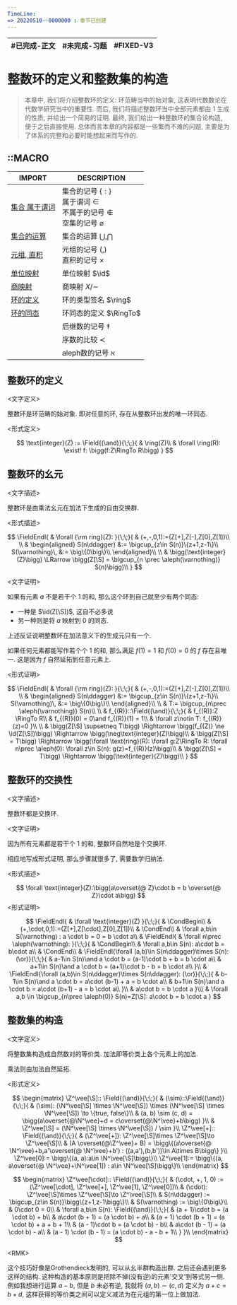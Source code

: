 ```yaml
---
TimeLine: 
=> 20220510--0000000 : 章节已创建
---
```

| #已完成-正文 | #未完成-习题 | #FIXED-V3 |
| ------------ | ------------ | --------- |

# 整数环的定义和整数集的构造

> 本章中, 我们将介绍整数环的定义: 环范畴当中的始对象, 这表明代数数论在代数学研究当中的重要性. 
> 而后, 我们将描述整数环当中全部元素都由 $1$ 生成的性质, 并给出一个简易的证明. 
> 最终, 我们给出一种整数环的集合论构造, 便于之后直接使用. 
> 总体而言本章的内容都是一些繁而不难的问题, 主要是为了体系的完整和必要时能想起来而写作的. 

## ::MACRO

| IMPORT                                               | DESCRIPTION                                                                                          |
| ---------------------------------------------------- | ---------------------------------------------------------------------------------------------------- |
| [集合 属于谓词](模型-ZFC公理系统.md#集合%20属于谓词) | 集合的记号 $\{:\}$ <br /> 属于谓词 $\in$ <br />不属于的记号 $\notin$ <br /> 空集的记号 $\varnothing$ |
| [集合的运算](模型-ZFC公理系统.md#集合的运算)         | 集合的运算 $\bigcup, \bigcap$                                                                        |
| [元组, 直积](模型-ZFC公理系统.md#元组%20直积)        | 元组的记号 $(,)$ <br /> 直积的记号 $\times$                                                          |
| [单位映射](模型-ZFC公理系统.md#单位映射)             | 单位映射 $\id$                                                                                       |
| [商映射](代数-关系-等价关系和商映射.md#商映射)       | 商映射 $X/\sim$                                                                                      |
| [环的定义](代数-环-环的定义.md#环的定义)             | 环的类型签名 $\ring$                                                                                 |
| [环的同态](代数-环-同态和理想.md#环的同态)             | 环同态的定义 $\RingTo$                                                                               |
|                                                      | 后继数的记号 $\ddagger$                                                                              |
|                                                      | 序数的比较 $\prec$                                                                                   |
|                                                      | aleph数的记号 $\aleph$                                                                               |

## 整数环的定义

\<文字定义\>

整数环是环范畴的始对象. 即对任意的环, 存在从整数环出发的唯一环同态. 

\<形式定义\>

$$
\text{integer}(Z) := \Field{(\and)}{\;\;}{
    & \ring(Z)\\
    & \forall \ring(R): \exist! f: \bigg(f:Z\RingTo R\bigg)
}
$$

## 整数环的幺元

\<文字描述\>

整数环是由乘法幺元在加法下生成的自由交换群. 

\<形式描述\>

$$
\FieldEndl{
    & \forall {\rm ring}(Z):
}{\;\;}{
    & (+,-,0,1):=(Z[+],Z[-],Z[0],Z[1])\\
    \\
    & \begin{aligned}
        S(n\ddagger) &:= \bigcup_{z\in S(n)}\{z+1,z-1\}\\
        S(\varnothing)\, &:= \big\{0\big\}\\
    \end{aligned}\\
    \\
    & \bigg(\text{integer}(Z)\bigg) \LRarrow
    \bigg(Z[\S] = \bigcup_{n \prec \aleph(\varnothing)} S(n)\bigg)\\
}
$$

\<文字证明\>

如果有元素 $a$ 不是若干个 $1$ 的和, 那么这个环到自己就至少有两个同态: 

- 一种是 $\id(Z[\S])$, 这自不必多说
- 另一种则是将 $a$ 映射到 $0$ 的同态. 

上述反证说明整数环在加法意义下的生成元只有一个. 

如果任何元素都能写作若个个 $1$ 的和, 那么满足 $f(1)=1$ 和 $f(0)=0$ 的 $f$ 存在且唯一. 这是因为 $f$ 自然延拓到任意元素上. 

\<形式证明\>

$$
\FieldEndl{
    & \forall {\rm ring}(Z):
}{\;\;}{
    & (+,-,0,1):=(Z[+],Z[-],Z[0],Z[1])\\
    \\
    & \begin{aligned}
        S(n\ddagger) &:= \bigcup_{z\in S(n)}\{z+1,z-1\}\\
        S(\varnothing)\, &:= \big\{0\big\}\\
    \end{aligned}\\
    \\
    & T:= \bigcup_{n\prec \aleph(\varnothing)} S(n)\\
    \\
    & f_{(R)}::\Field{(\and)}{\;\;}{
        & f_{(R)}:Z \RingTo R\\
        & f_{(R)}(0) = 0\and f_{(R)}(1) = 1\\
        & \forall z\notin T: f_{(R)}(z)=0
    }\\
    \\
    & \bigg(Z[\S] \supsetneq T\bigg) 
        \Rightarrow 
    \bigg(f_{(Z)} \ne \id(Z[\S])\bigg)
        \Rightarrow 
    \bigg(\neg\text{integer}(Z)\bigg)\\
    & \bigg(Z[\S] = T\bigg)
        \Rightarrow
    \bigg(\forall \text{ring}(R): \forall g:Z\RingTo R:
        \forall n\prec \aleph(0): 
        \forall z\in S(n): g(z)=f_{(R)}(z)\bigg)\\
    & \bigg(Z[\S] = T\bigg)
        \Rightarrow
    \bigg(\text{integer}(Z)\bigg)\\
}
$$

## 整数环的交换性

\<文字描述\>

整数环都是交换环. 

\<文字证明\>

因为所有元素都是若干个 $1$ 的和, 整数环自然地是个交换环. 

相应地写成形式证明, 那么步骤就很多了, 需要数学归纳法. 

\<形式描述\>

$$
\forall \text{integer}(Z):\bigg(a\overset{@ Z}\cdot b = b \overset{@ Z}\cdot a\bigg)
$$
\<形式证明\>

$$
\FieldEndl{
    & \forall \text{integer}(Z)
}{\;\;}{
    & \CondBegin\\
    & (+,\cdot,0,1):=(Z[+],Z[\cdot],Z[0],Z[1])\\
    & \CondEnd\\
    & \forall a,b\in S(\varnothing) : a \cdot b = 0 = b \cdot a\\
    & \FieldEndl{
        & \forall n\prec \aleph(\varnothing):
    }{\;\;}{
        & \CondBegin\\
        & \forall a,b\in S(n): a\cdot b = b\cdot a\\
        & \CondEnd\\
        & \FieldEndl{\forall (a,b)\in S(n\ddagger)\times S(n): (\or)}{\;\;}{
            & a-1\in S(n)\and a \cdot b = (a-1)\cdot b + b = b \cdot a\\ 
            & a+1\in S(n)\and a \cdot b = (a+1)\cdot b - b = b \cdot a\\ 
        }\\
        & \FieldEndl{\forall (a,b)\in S(n\ddagger)\times S(n\ddagger): (\or)}{\;\;}{
            & b-1\in S(n)\and a \cdot b = a\cdot (b-1) + a = b \cdot a\\ 
            & b+1\in S(n)\and a \cdot b = a\cdot (b+1) - a = b \cdot a\\ 
        }\\
        & a\cdot b = b \cdot a
    }\\\
    & \forall a,b \in \bigcup_{n\prec \aleph(0)} S(n)=Z[\S]: a\cdot b = b \cdot a
}
$$

## 整数集的构造

\<文字定义\>

将整数集构造成自然数对的等价类. 加法即等价类上各个元素上的加法. 

乘法则由加法自然延拓. 

\<形式定义\>

$$
\begin{matrix}
\Z^\vee[\S]::
\Field{(\and)}{\;\;}{
    & (\sim)::\Field{(\and)}{\;\;}{
        & (\sim): (\N^\vee[\S] \times \N^\vee[\S]) \times (\N^\vee[\S] \times \N^\vee[\S]) \to \{true, false\}\\
        & (a, b) \sim (c, d) = \bigg(a\overset{@\N^\vee}+d = c\overset{@\N^\vee}+b\bigg)
    }\\
    & \Z^\vee[\S] = (\N^\vee[\S] \times \N^\vee[\S]) / \sim
}\\
\Z^\vee[+]::
\Field{(\and)}{\;\;}{
    & (\Z^\vee[+]): \Z^\vee[\S]\times \Z^\vee[\S]\to \Z^\vee[\S]\\
    & (A \overset{@\Z^\vee}+ B) = \bigg\{(a\overset{@ \N^\vee}+b,a'\overset{@ \N^\vee}+b') : ((a,a'),(b,b'))\in A\times B\bigg\}
}\\
\Z^\vee[0]:= \bigg\{(a, a):a\in \N^\vee[\S]\bigg\}\\
\Z^\vee[1]:= \bigg\{(a, a\overset{@ \N^\vee}+\N^\vee[1]) : a\in \N^\vee[\S]\bigg\}\\
\end{matrix}
$$

$$
\begin{matrix}
\Z^\vee[\cdot]::
\Field{(\and)}{\;\;}{
    & (\cdot, +, 1, 0) := (\Z^\vee[\cdot], \Z^\vee[+], \Z^\vee[1], \Z^\vee[0])\\
    & (\cdot): \Z^\vee[\S]\times \Z^\vee[\S]\to \Z^\vee[\S]\\
    & S(n\ddagger) := 
    \bigcup_{z\in S(n)}\bigg\{z+1,z-1\bigg\}\\
    & S(\varnothing) := \big\{0\big\}\\
    & 0\cdot 0 = 0\\
    & \forall a,b\in S(n): \Field{(\and)}{\;\;}{
        & (a + 1)\cdot b = (a \cdot b) + b\\
        & a\cdot (b + 1) = (a \cdot b) + a\\
        & (a + 1) \cdot (b + 1) = (a \cdot b) + a + b + 1\\
        & (a - 1)\cdot b = (a \cdot b) - b\\
        & a\cdot (b - 1) = (a \cdot b) - a\\
        & (a - 1) \cdot (b - 1) = (a \cdot b) - a - b + 1\\
    }
}\\
\end{matrix}
$$

\<RMK\>

这个技巧好像是Grothendieck发明的, 可以从幺半群构造出群. 之后还会遇到更多这样的结构. 
这种构造的基本原则是把除不掉(没有逆)的元素'交叉'到等式另一侧. 例如我想进行运算 $a-b$, 但是 $b$ 未必有逆, 我就将 $(a,b)\sim(c,d)$ 定义为 $a+c=b+d$, 这样获得的等价类之间可以定义减法为在元组的第一位上做加法. 


